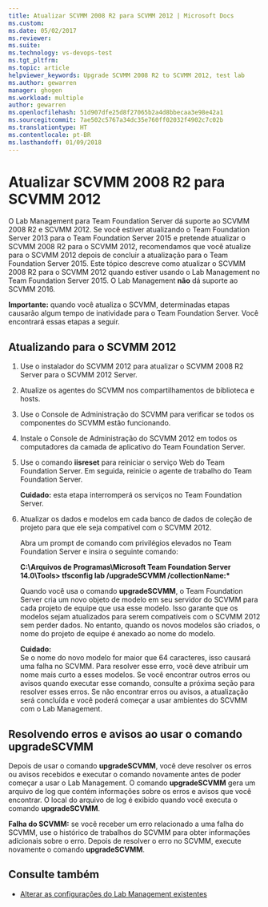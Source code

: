```yaml
---
title: Atualizar SCVMM 2008 R2 para SCVMM 2012 | Microsoft Docs
ms.custom: 
ms.date: 05/02/2017
ms.reviewer: 
ms.suite: 
ms.technology: vs-devops-test
ms.tgt_pltfrm: 
ms.topic: article
helpviewer_keywords: Upgrade SCVMM 2008 R2 to SCVMM 2012, test lab
ms.author: gewarren
manager: ghogen
ms.workload: multiple
author: gewarren
ms.openlocfilehash: 51d907dfe25d8f27065b2a4d8bbecaa3e98e42a1
ms.sourcegitcommit: 7ae502c5767a34dc35e760ff02032f4902c7c02b
ms.translationtype: HT
ms.contentlocale: pt-BR
ms.lasthandoff: 01/09/2018
---
```

# <a name="upgrade-scvmm-2008-r2-to-scvmm-2012"></a>Atualizar SCVMM 2008 R2 para SCVMM 2012

O Lab Management para Team Foundation Server dá suporte ao SCVMM 2008 R2 e SCVMM 2012. Se você estiver atualizando o Team Foundation Server 2013 para o Team Foundation Server 2015 e pretende atualizar o SCVMM 2008 R2 para o SCVMM 2012, recomendamos que você atualize para o SCVMM 2012 depois de concluir a atualização para o Team Foundation Server 2015. Este tópico descreve como atualizar o SCVMM 2008 R2 para o SCVMM 2012 quando estiver usando o Lab Management no Team Foundation Server 2015.
O Lab Management **não** dá suporte ao SCVMM 2016. 

**Importante:** quando você atualiza o SCVMM, determinadas etapas causarão algum tempo de inatividade para o Team Foundation Server. Você encontrará essas etapas a seguir.

## <a name="upgrading-to-scvmm-2012"></a>Atualizando para o SCVMM 2012

1. Use o instalador do SCVMM 2012 para atualizar o SCVMM 2008 R2 Server para o SCVMM 2012 Server.

1. Atualize os agentes do SCVMM nos compartilhamentos de biblioteca e hosts.

1. Use o Console de Administração do SCVMM para verificar se todos os componentes do SCVMM estão funcionando.

1. Instale o Console de Administração do SCVMM 2012 em todos os computadores da camada de aplicativo do Team Foundation Server.

1. Use o comando **iisreset** para reiniciar o serviço Web do Team Foundation Server. Em seguida, reinicie o agente de trabalho do Team Foundation Server.

   **Cuidado:** esta etapa interromperá os serviços no Team Foundation Server.

1. Atualizar os dados e modelos em cada banco de dados de coleção de projeto para que ele seja compatível com o SCVMM 
   2012.

   Abra um prompt de comando com privilégios elevados no Team Foundation Server e insira o seguinte comando:

   **C:\\Arquivos de Programas\\Microsoft Team Foundation Server 14.0\\Tools\> tfsconfig lab /upgradeSCVMM /collectionName:\***

   Quando você usa o comando **upgradeSCVMM**, o Team Foundation Server cria um novo objeto de modelo em seu servidor do SCVMM para cada projeto de equipe que usa esse modelo. Isso garante que os modelos sejam atualizados para serem compatíveis com o SCVMM 2012 sem perder dados. No entanto, quando os novos modelos são criados, o nome do projeto de equipe é anexado ao nome do modelo.

   **Cuidado:**  
   Se o nome do novo modelo for maior que 64 caracteres, isso causará uma falha no SCVMM. Para resolver esse erro, você deve atribuir um nome mais curto a esses modelos. Se você encontrar outros erros ou avisos quando executar esse comando, consulte a próxima seção para resolver esses erros. Se não encontrar erros ou avisos, a atualização será concluída e você poderá começar a usar ambientes do SCVMM com o Lab Management.

## <a name="resolving-errors-and-warnings-when-using-the-upgradescvmm-command"></a>Resolvendo erros e avisos ao usar o comando upgradeSCVMM

Depois de usar o comando **upgradeSCVMM**, você deve resolver os erros ou avisos recebidos e executar o comando novamente antes de poder começar a usar o Lab Management. O comando **upgradeSCVMM** gera um arquivo de log que contém informações sobre os erros e avisos que você encontrar. O local do arquivo de log é exibido quando você executa o comando **upgradeSCVMM**.

**Falha do SCVMM:** se você receber um erro relacionado a uma falha do SCVMM, use o histórico de trabalhos do SCVMM para obter informações adicionais sobre o erro. Depois de resolver o erro no SCVMM, execute novamente o comando **upgradeSCVMM**.

## <a name="see-also"></a>Consulte também

* [Alterar as configurações do Lab Management existentes](https://msdn.microsoft.com/library/ee704508%28v=vs.140%29.aspx)
